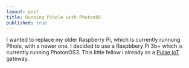 ```yaml
---
layout: post
title: Running Pihole with PhotonOS
published: true
---
```

I wanted to replace my older Raspberry Pi, which is currently runnung Pihole, with a newer one. I decided to use a Raspbbery Pi 3b+ which is currently running PhotonOS3. This little fellow i already as a [Pulse IoT](https://www.vmware.com/products/pulse-iot-device-management.html) gateway.
